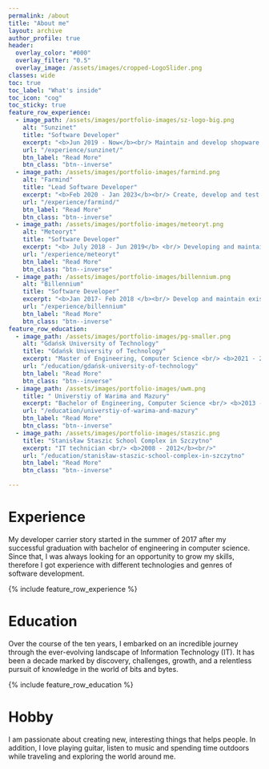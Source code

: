 ```yaml
---
permalink: /about
title: "About me"
layout: archive
author_profile: true
header:
  overlay_color: "#000"
  overlay_filter: "0.5"
  overlay_image: /assets/images/cropped-LogoSlider.png
classes: wide
toc: true
toc_label: "What's inside"
toc_icon: "cog"
toc_sticky: true
feature_row_experience:
  - image_path: /assets/images/portfolio-images/sz-logo-big.png
    alt: "Sunzinet"
    title: "Software Developer"
    excerpt: "<b>Jun 2019 - Now</b><br/> Maintain and develop shopware 5 and shopware 6 plugins, shops, and solutions in PHP"
    url: "/experience/sunzinet/"
    btn_label: "Read More"
    btn_class: "btn--inverse"
  - image_path: /assets/images/portfolio-images/farmind.png
    alt: "Farmind"
    title: "Lead Software Developer"
    excerpt: "<b>Feb 2020 - Jan 2023</b><br/> Create, develop and test games in Unity and C#"
    url: "/experience/farmind/"
    btn_label: "Read More"
    btn_class: "btn--inverse"
  - image_path: /assets/images/portfolio-images/meteoryt.png
    alt: "Meteoryt"
    title: "Software Developer"
    excerpt: "<b> July 2018 - Jun 2019</b> <br/> Developing and maintain e-commerce software solutions written in PHP and Smarty"
    url: "/experience/meteoryt"
    btn_label: "Read More"
    btn_class: "btn--inverse"
  - image_path: /assets/images/portfolio-images/billennium.png
    alt: "Billennium"
    title: "Software Developer"
    excerpt: "<b>Jan 2017- Feb 2018 </b><br/> Develop and maintain existing software solutions in .NET and other C# frameworks"
    url: "/experience/billennium"
    btn_label: "Read More"
    btn_class: "btn--inverse"
feature_row_education:
  - image_path: /assets/images/portfolio-images/pg-smaller.png
    alt: "Gdańsk University of Technology"
    title: "Gdańsk University of Technology"
    excerpt: "Master of Engineering, Computer Science <br/> <b>2021 - 2023</b><br/>"
    url: "/education/gdańsk-university-of-technology"
    btn_label: "Read More"
    btn_class: "btn--inverse"
  - image_path: /assets/images/portfolio-images/uwm.png
    title: " Universtiy of Warima and Mazury"
    excerpt: "Bachelor of Engineering, Computer Science <br/> <b>2013 - 2017</b><br/>"
    url: "/education/universtiy-of-warima-and-mazury"
    btn_label: "Read More"
    btn_class: "btn--inverse"
  - image_path: /assets/images/portfolio-images/staszic.png
    title: "Stanisław Staszic School Complex in Szczytno"
    excerpt: "IT technician <br/> <b>2008 - 2012</b><br/>"
    url: "/education/stanisław-staszic-school-complex-in-szczytno"
    btn_label: "Read More"
    btn_class: "btn--inverse"

---
```


# Experience

My developer carrier story started in the summer of 2017 after my successful graduation with bachelor of engineering in computer science. Since that, I was always looking for an opportunity to grow my skills, therefore I got experience with different technologies and genres of software development.

{% include feature_row_experience %}


# Education

Over the course of the ten years, I embarked on an incredible journey through the ever-evolving landscape of Information Technology (IT). It has been a decade marked by discovery, challenges, growth, and a relentless pursuit of knowledge in the world of bits and bytes.

{% include feature_row_education %}

<!-- 


<!-- ## Gdańsk University of Technology
 2021 - 2023, Master of Engineering, Computer Science

 A graduate of the master's studies in the field of computer science has general IT knowledge in the field of basic and directional content appropriate for the first degree studies in the field of computer science and extended knowledge in the field of operations research, information society technologies, high-performance computing systems, global information infrastructure, modeling and simulation of systems and elements of bioinformatics. Knowledge and skills in the field of IT applications and case studies on selected IT projects allow him to solve IT problems also in non-standard situations and to issue opinions on the basis of incomplete or limited information in compliance with legal and ethical principles. Graduates are able to discuss IT issues with specialists and non-specialists, and to manage the work of teams. He is proficient in his chosen specialization: internet algorithms and technologies, distributed applications and internet systems, information systems engineering, geoinformatics and mobile technologies, computer networks or intelligent interactive systems. Has the skills to work in IT companies, research and development centers, in state and local administration or in education (after completing the teaching specialty in accordance with the standards of education preparing for the teaching profession). He has instilled habits of lifelong learning and professional development, and his analytical skills predispose him to undertake research challenges. He is prepared to start third level of studies.

## Universtiy of Warima nad Mazury
2013 – 2017, Bachelor of Engineering, Computer Science

Graduate: has a thorough knowledge of the use of information technology in various fields. He is prepared to take up a job in IT companies and services, engaged in building, implementing or nurturing IT tools and systems, as well as in institutions using IT solutions in the broadest sense, including banks, offices, production plants, administrative bodies, hospitals, commercial networks, etc. In addition to the knowledge and skills derived from the technical profile (software engineering, electronic metrology, computer systems design, computer equipment diagnosis and servicing, elements of robotics and automation, computer systems security, digital technology, computer components design, WWW applications), the graduate also possesses general knowledge of computer science (structural and object-oriented programming, operating systems, algorithms and data structures) which enables him/her to continue his/her education in second-level studies. 

Graduates know a foreign language at the B2 level of the Council of Europe's Common European Framework of Reference for Languages, and have the ability to use a specialized language in the field of study. The social and interpersonal competencies developed during the studies significantly strengthen the professional potential of the graduate in the area of entrepreneurship, preparation for teamwork, awareness of raising qualifications and their adaptation to the labor market. Graduates are able to use their knowledge and skills in their professional work while observing legal and ethical principles. Upon graduation, the graduate is awarded the professional title of engineer.

## Stanisław Staszic School Complex in Szczytno 
2008 - 2012, IT technician -->


# Hobby 

I am passionate about creating new, interesting things that helps people. In addition, I love playing guitar, listen to music and spending time outdoors while traveling and exploring the world around me.